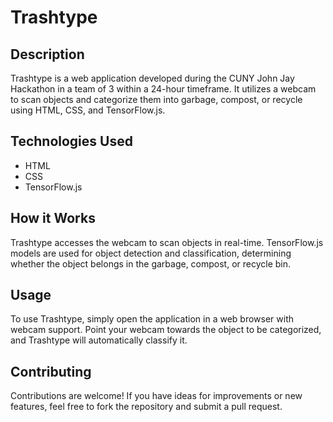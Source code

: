 # Trashtype

## Description

Trashtype is a web application developed during the CUNY John Jay Hackathon in a team of 3 within a 24-hour timeframe. It utilizes a webcam to scan objects and categorize them into garbage, compost, or recycle using HTML, CSS, and TensorFlow.js.

## Technologies Used

- HTML
- CSS
- TensorFlow.js

## How it Works

Trashtype accesses the webcam to scan objects in real-time. TensorFlow.js models are used for object detection and classification, determining whether the object belongs in the garbage, compost, or recycle bin.

## Usage

To use Trashtype, simply open the application in a web browser with webcam support. Point your webcam towards the object to be categorized, and Trashtype will automatically classify it.

## Contributing

Contributions are welcome! If you have ideas for improvements or new features, feel free to fork the repository and submit a pull request.
